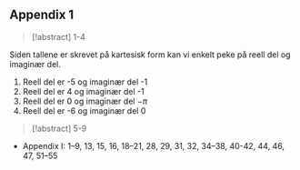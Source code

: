 
## Appendix 1

> [!abstract]  1-4
> 

Siden tallene er skrevet på kartesisk form kan vi enkelt peke på reell del og imaginær del.

1. Reell del er -5 og imaginær del -1
2. Reell del er 4 og imaginær del -1
3. Reell del er 0 og imaginær del  $-\pi$
4. Reell del er -6 og imaginær del 0

> [!abstract]  5-9
> 


- Appendix I: 1–9, 13, 15, 16, 18–21, 28, 29, 31, 32, 34–38, 40-42, 44, 46, 47, 51–55